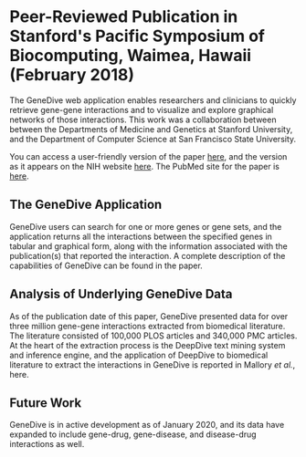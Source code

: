 # Peer-Reviewed Publication in Stanford's Pacific Symposium of Biocomputing, Waimea, Hawaii (February 2018)

The GeneDive web application enables researchers and clinicians to quickly retrieve gene-gene interactions and to visualize and explore graphical networks of those interactions.  This work was a collaboration between between the Departments of Medicine and Genetics at Stanford University, and the Department of Computer Science at San Francisco State University.  

You can access a user-friendly version of the paper [here](https://github.com/pprevide/Stanford-Pacific-Symposium-Of-Biocomputing-paper/blob/master/publication/Previde_GeneDive_2018.pdf), and the version as it appears on the NIH website [here](https://github.com/pprevide/Stanford-Pacific-Symposium-Of-Biocomputing-paper/blob/master/publication/nih_version.pdf).  The PubMed site for the paper is [here](https://www.ncbi.nlm.nih.gov/pubmed/29218917).  

## The GeneDive Application

GeneDive users can search for one or more genes or gene sets, and the application returns all the interactions between the specified genes in tabular and graphical form, along with the information associated with the publication(s) that reported the interaction.  A complete description of the capabilities of GeneDive can be found in the paper.  

## Analysis of Underlying GeneDive Data
As of the publication date of this paper, GeneDive presented data for over three million gene-gene interactions extracted from biomedical literature.  The literature consisted of 100,000 PLOS articles and 340,000 PMC articles.  At the heart of the extraction process is the DeepDive text mining system and inference engine, and the application of DeepDive to biomedical literature to extract the interactions in GeneDive is reported in Mallory *et al.*, here.  

## Future Work
GeneDive is in active development as of January 2020, and its data have expanded to include gene-drug, gene-disease, and disease-drug interactions as well.
